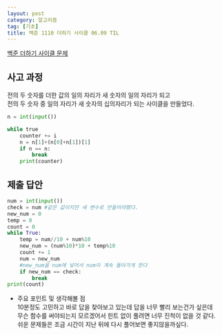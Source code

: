 ```yaml
---
layout: post
category: 알고리즘
tag: [기초]
title: 백준 1110 더하기 사이클 06.09 TIL
---
```


[백준 더하기 사이클 문제](https://www.acmicpc.net/problem/1110) 

## 사고 과정

전의 두 숫자를 더한 값의 일의 자리가 새 숫자의 일의 자리가 되고  
전의 두 숫자 중 일의 자리가 새 숫자의 십의자리가 되는 사이클을 만들었다.

```python
n = int(input())

while true
    counter += i
    n = n[1]+(n[0]+n[1])[1]  
    if n == n:
        break
    print(counter)
```

## 제출 답안

```python
num = int(input())
check = num #같은 값이지만 새 변수로 만들어야했다.
new_num = 0
temp = 0
count = 0
while True:
    temp = num//10 + num%10
    new_num = (num%10)*10 + temp%10
    count += 1
    num = new_num
    #new_num을 num에 넣어서 num이 계속 돌아가게 한다
    if new_num == check:
        break
print(count)
```

* 주요 포인트 및 생각해볼 점  
10분정도 고민하고 바로 답을 찾아보고 있는데 답을 너무 빨리 보는건가 싶은데  
무슨 함수를 써야되는지 모르겠어서 힌트 없이 풀려면 너무 진척이 없을 것 같다.     
쉬운 문제들은 조금 시간이 지난 뒤에 다시 풀어보면 좋지않을까싶다.   